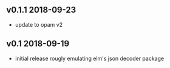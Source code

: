 v0.1.1 2018-09-23
-----------------

- update to opam v2


v0.1 2018-09-19
---------------

- initial release rougly emulating elm's json decoder package

